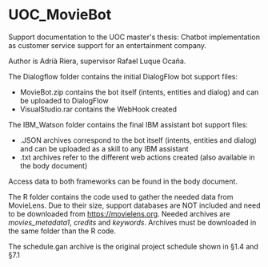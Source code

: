 # UOC_MovieBot
Support documentation to the UOC master's thesis: Chatbot implementation as customer service support for an entertainment company. 

Author is Adrià Riera, supervisor Rafael Luque Ocaña.

The Dialogflow folder contains the initial DialogFlow bot support files:
- MovieBot.zip contains the bot itself (intents, entities and dialog) and can be uploaded to DialogFlow
- VisualStudio.rar contains the WebHook created

The IBM_Watson folder contains the final IBM assistant bot support files:
- .JSON archives correspond to the bot itself (intents, entities and dialog) and can be uploaded as a skill to any IBM assistant
- .txt archives refer to the different web actions created (also available in the body document)

Access data to both frameworks can be found in the body document.

The R folder contains the code used to gather the needed data from MovieLens. Due to their size, support databases are NOT included and need to be downloaded from https://movielens.org. Needed archives are *movies_metadata1*, *credits* and *keywords*. Archives must be downloaded in the same folder than the R code.

The schedule.gan archive is the original project schedule shown in §1.4 and §7.1
